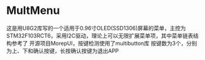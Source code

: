 # MultMenu
这是用U8G2库写的一个适用于0.96寸OLED(SSD1306)屏幕的菜单，主控为STM32F103RCT6，采用I2C驱动，理论上可以无限扩展菜单项，其中菜单链表结构参考了
开源项目MorepUI，按键检测使用了multibutton库
按键数为3个，分别为上、下和确认按键，长按确认按键为退出APP